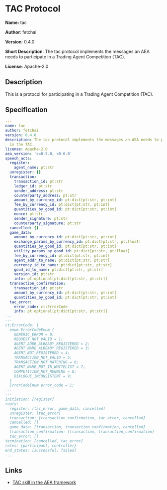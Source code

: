 # TAC Protocol

**Name:** tac

**Author**: fetchai

**Version**: 0.4.0

**Short Description**: The tac protocol implements the messages an AEA needs to participate in a Trading Agent Competition (TAC).

**License**: Apache-2.0

## Description

This is a protocol for participating in a Trading Agent Competition (TAC). 

## Specification

```yaml
---
name: tac
author: fetchai
version: 0.4.0
description: The tac protocol implements the messages an AEA needs to participate
  in the TAC.
license: Apache-2.0
aea_version: '>=0.5.0, <0.6.0'
speech_acts:
  register:
    agent_name: pt:str
  unregister: {}
  transaction:
    transaction_id: pt:str
    ledger_id: pt:str
    sender_address: pt:str
    counterparty_address: pt:str
    amount_by_currency_id: pt:dict[pt:str, pt:int]
    fee_by_currency_id: pt:dict[pt:str, pt:int]
    quantities_by_good_id: pt:dict[pt:str, pt:int]
    nonce: pt:str
    sender_signature: pt:str
    counterparty_signature: pt:str
  cancelled: {}
  game_data:
    amount_by_currency_id: pt:dict[pt:str, pt:int]
    exchange_params_by_currency_id: pt:dict[pt:str, pt:float]
    quantities_by_good_id: pt:dict[pt:str, pt:int]
    utility_params_by_good_id: pt:dict[pt:str, pt:float]
    fee_by_currency_id: pt:dict[pt:str, pt:int]
    agent_addr_to_name: pt:dict[pt:str, pt:str]
    currency_id_to_name: pt:dict[pt:str, pt:str]
    good_id_to_name: pt:dict[pt:str, pt:str]
    version_id: pt:str
    info: pt:optional[pt:dict[pt:str, pt:str]]
  transaction_confirmation:
    transaction_id: pt:str
    amount_by_currency_id: pt:dict[pt:str, pt:int]
    quantities_by_good_id: pt:dict[pt:str, pt:int]
  tac_error:
    error_code: ct:ErrorCode
    info: pt:optional[pt:dict[pt:str, pt:str]]
...
---
ct:ErrorCode: |
  enum ErrorCodeEnum {
    GENERIC_ERROR = 0;
    REQUEST_NOT_VALID = 1;
    AGENT_ADDR_ALREADY_REGISTERED = 2;
    AGENT_NAME_ALREADY_REGISTERED = 3;
    AGENT_NOT_REGISTERED = 4;
    TRANSACTION_NOT_VALID = 5;
    TRANSACTION_NOT_MATCHING = 6;
    AGENT_NAME_NOT_IN_WHITELIST = 7;
    COMPETITION_NOT_RUNNING = 8;
    DIALOGUE_INCONSISTENT = 9;
  }
  ErrorCodeEnum error_code = 1;
...
---
initiation: [register]
reply:
  register: [tac_error, game_data, cancelled]
  unregister: [tac_error]
  transaction: [transaction_confirmation, tac_error, cancelled]
  cancelled: []
  game_data: [transaction, transaction_confirmation, cancelled]
  transaction_confirmation: [transaction, transaction_confirmation]
  tac_error: []
termination: [cancelled, tac_error]
roles: {participant, controller}
end_states: [successful, failed]
...
```

## Links

* <a href="https://docs.fetch.ai/aea/tac-skills/" target=_blank>TAC skill in the AEA framework</a>